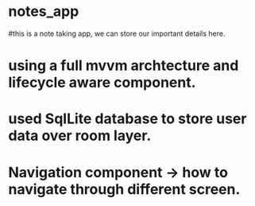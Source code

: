 # notes_app
#this is a note taking app, we can store our important details here.
# using a full mvvm archtecture and lifecycle aware component.
# used SqlLite database to store user data over room layer.
# Navigation component -> how to navigate through different screen.
